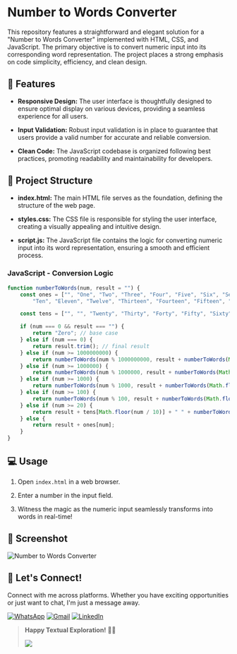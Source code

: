# Number to Words Converter

This repository features a straightforward and elegant solution for a "Number to Words Converter" implemented with HTML, CSS, and JavaScript. The primary objective is to convert numeric input into its corresponding word representation. The project places a strong emphasis on code simplicity, efficiency, and clean design.

## 🚀 Features

- **Responsive Design:** The user interface is thoughtfully designed to ensure optimal display on various devices, providing a seamless experience for all users.
  
- **Input Validation:** Robust input validation is in place to guarantee that users provide a valid number for accurate and reliable conversion.
  
- **Clean Code:** The JavaScript codebase is organized following best practices, promoting readability and maintainability for developers.

## 📂 Project Structure

- **index.html:** The main HTML file serves as the foundation, defining the structure of the web page.
  
- **styles.css:** The CSS file is responsible for styling the user interface, creating a visually appealing and intuitive design.
  
- **script.js:** The JavaScript file contains the logic for converting numeric input into its word representation, ensuring a smooth and efficient process.

### JavaScript - Conversion Logic

```javascript
function numberToWords(num, result = "") {
    const ones = ["", "One", "Two", "Three", "Four", "Five", "Six", "Seven", "Eight", "Nine",
        "Ten", "Eleven", "Twelve", "Thirteen", "Fourteen", "Fifteen", "Sixteen", "Seventeen", "Eighteen", "Nineteen"];

    const tens = ["", "", "Twenty", "Thirty", "Forty", "Fifty", "Sixty", "Seventy", "Eighty", "Ninety"];

    if (num === 0 && result === "") {
        return "Zero"; // base case
    } else if (num === 0) {
        return result.trim(); // final result
    } else if (num >= 1000000000) {
        return numberToWords(num % 1000000000, result + numberToWords(Math.floor(num / 1000000000)) + " Billion ");
    } else if (num >= 1000000) {
        return numberToWords(num % 1000000, result + numberToWords(Math.floor(num / 1000000)) + " Million ");
    } else if (num >= 1000) {
        return numberToWords(num % 1000, result + numberToWords(Math.floor(num / 1000)) + " Thousand ");
    } else if (num >= 100) {
        return numberToWords(num % 100, result + numberToWords(Math.floor(num / 100)) + " Hundred ");
    } else if (num >= 20) {
        return result + tens[Math.floor(num / 10)] + " " + numberToWords(num % 10);
    } else {
        return result + ones[num];
    }
}
```

## 💻 Usage

1. Open `index.html` in a web browser.
  
2. Enter a number in the input field.
  
3. Witness the magic as the numeric input seamlessly transforms into words in real-time!

## 📸 Screenshot

![Number to Words Converter](https://github.com/kariemSeiam/NumberToWordsConverter/assets/57973837/7fda3197-9ecd-4105-a105-3c3a15d05d3b)

## 🔗 Let's Connect!

Connect with me across platforms. Whether you have exciting opportunities or just want to chat, I'm just a message away.

[![WhatsApp](https://img.shields.io/badge/WhatsApp-%2B201033939828-25D366?style=for-the-badge&logo=whatsapp&logoColor=white)](https://wa.me/201033939828) [![Gmail](https://img.shields.io/badge/Gmail-kariemseiam%40gmail.com-red?style=for-the-badge&logo=gmail&logoColor=white)](mailto:kariemseiam@gmail.com) [![LinkedIn](https://img.shields.io/badge/LinkedIn-Kariem%20Seiam-0077B5?style=for-the-badge&logo=linkedin&logoColor=white)](https://www.linkedin.com/in/kariemseiam/)

> **Happy Textual Exploration!** 🚀✨
>
> <a href="https://www.buymeacoffee.com/kariemseiam"><img src="https://img.buymeacoffee.com/button-api/?text=Buy me a coffee&emoji=☕&slug=kariemseiam&button_colour=FFDD00&font_colour=000000&font_family=Cookie&outline_colour=000000&coffee_colour=ffffff" /></a>
